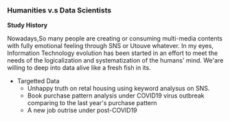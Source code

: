 ### Humanities v.s Data Scientists
**Study History**

Nowadays,So many people are creating or consuming multi-media contents with fully emotional feeling through SNS or Utouve whatever.
In my eyes, Information Technology evolution has been started in an effort to meet the needs of the logicalization and systematization of the humans' mind. 
We'are willing to deep into data alive like a fresh fish in its.

- Targetted Data
  - Unhappy truth on retal housing using keyword analysus on SNS.
  - Book purchase pattern analysis under COVID19 virus outbreak comparing to the last year's purchase pattern 
  - A new job outrise  under post-COVID19
